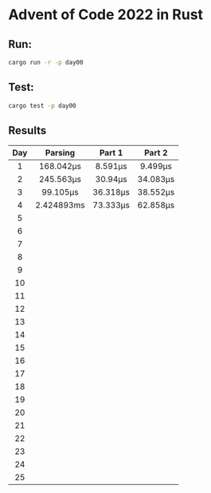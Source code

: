 # Advent of Code 2022 in Rust

## Run:

```bash
cargo run -r -p day00
```

## Test:

```bash
cargo test -p day00
```

## Results

|  Day  |  Parsing   |  Part 1  |  Part 2  |
| :---: | :--------: | :------: | :------: |
|   1   | 168.042µs  | 8.591µs  | 9.499µs  |
|   2   | 245.563µs  | 30.94µs  | 34.083µs |
|   3   |  99.105µs  | 36.318µs | 38.552µs |
|   4   | 2.424893ms | 73.333µs | 62.858µs |
|   5   |            |          |          |
|   6   |            |          |          |
|   7   |            |          |          |
|   8   |            |          |          |
|   9   |            |          |          |
|  10   |            |          |          |
|  11   |            |          |          |
|  12   |            |          |          |
|  13   |            |          |          |
|  14   |            |          |          |
|  15   |            |          |          |
|  16   |            |          |          |
|  17   |            |          |          |
|  18   |            |          |          |
|  19   |            |          |          |
|  20   |            |          |          |
|  21   |            |          |          |
|  22   |            |          |          |
|  23   |            |          |          |
|  24   |            |          |          |
|  25   |            |          |          |